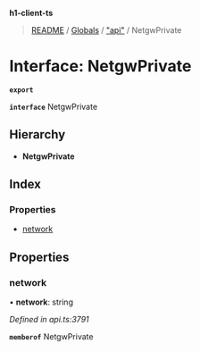 **h1-client-ts**

> [README](../README.md) / [Globals](../globals.md) / ["api"](../modules/_api_.md) / NetgwPrivate

# Interface: NetgwPrivate

**`export`** 

**`interface`** NetgwPrivate

## Hierarchy

* **NetgwPrivate**

## Index

### Properties

* [network](_api_.netgwprivate.md#network)

## Properties

### network

•  **network**: string

*Defined in api.ts:3791*

**`memberof`** NetgwPrivate

